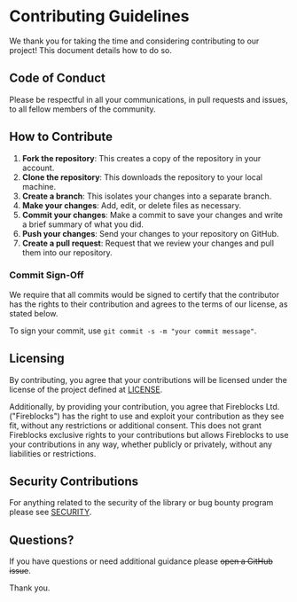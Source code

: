 # Contributing Guidelines

We thank you for taking the time and considering contributing to our project! This document details how to do so.

## Code of Conduct

Please be respectful in all your communications, in pull requests and issues, to all fellow members of the community.

## How to Contribute

1. **Fork the repository**: This creates a copy of the repository in your account.
2. **Clone the repository**: This downloads the repository to your local machine.
3. **Create a branch**: This isolates your changes into a separate branch.
4. **Make your changes**: Add, edit, or delete files as necessary.
5. **Commit your changes**: Make a commit to save your changes and write a brief summary of what you did.
6. **Push your changes**: Send your changes to your repository on GitHub.
7. **Create a pull request**: Request that we review your changes and pull them into our repository.

### Commit Sign-Off

We require that all commits would be signed to certify that the contributor has the rights to their contribution and agrees to the terms of our license, as stated below. 

To sign your commit, use `git commit -s -m "your commit message"`.

## Licensing

By contributing, you agree that your contributions will be licensed under the license of the project defined at [LICENSE](LICENSE).

Additionally, by providing your contribution, you agree that Fireblocks Ltd. ("Fireblocks") has the right to use and exploit your contribution as they see fit, without any restrictions or additional consent. This does not grant Fireblocks exclusive rights to your contributions but allows Fireblocks to use your contributions in any way, whether publicly or privately, without any liabilities or restrictions.

## Security Contributions

For anything related to the security of the library or bug bounty program please see [SECURITY](SECURITY.md).

## Questions?

If you have questions or need additional guidance please ~~open a GitHub issue~~.

Thank you.
